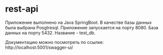 # rest-api

Приложение выполнено на Java SpringBoot. В качестве базы данных была выбрана Posgtresql. 
Приложение запускается на порту 8080.
База данных на порту 5432.
Название - test_db.

Документацию можно посмотреть по ссылке: http://localhost:5001/swagger-ui/
